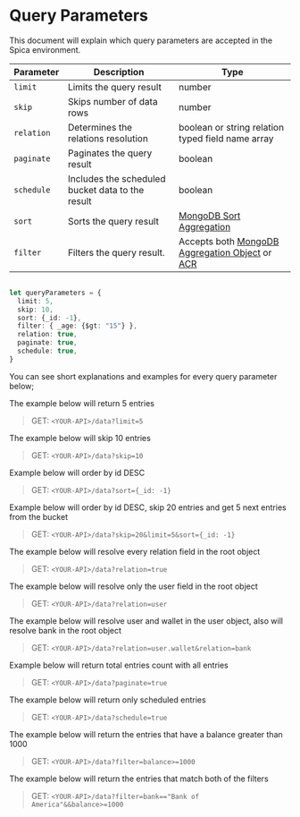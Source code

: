 # Query Parameters

This document will explain which query parameters are accepted in the Spica environment.

| Parameter  | Description                                      | Type                                                                                                                                                                                     |
| ---------- | ------------------------------------------------ | ---------------------------------------------------------------------------------------------------------------------------------------------------------------------------------------- |
| `limit`    | Limits the query result                          | number                                                                                                                                                                                   |
| `skip`     | Skips number of data rows                        | number                                                                                                                                                                                   |
| `relation` | Determines the relations resolution              | boolean or string relation typed field name array                                                                                                                                        |
| `paginate` | Paginates the query result                       | boolean                                                                                                                                                                                  |
| `schedule` | Includes the scheduled bucket data to the result | boolean                                                                                                                                                                                  |
| `sort`     | Sorts the query result                           | [MongoDB Sort Aggregation](https://docs.mongodb.com/manual/reference/operator/update/sort/)                                                                                              |
| `filter`   | Filters the query result.                        | Accepts both [MongoDB Aggregation Object](https://docs.mongodb.com/manual/reference/operator/aggregation/match/) or [ACR](access-control-rules.md) |

```typescript

let queryParameters = {
  limit: 5, 
  skip: 10, 
  sort: {_id: -1}, 
  filter: { _age: {$gt: "15"} }, 
  relation: true, 
  paginate: true, 
  schedule: true, 
}

```


You can see short explanations and examples for every query parameter below;

The example below will return 5 entries
> GET: `<YOUR-API>/data?limit=5`

The example below  will skip 10 entries
> GET: `<YOUR-API>/data?skip=10` 

Example below  will order by id DESC
> GET: `<YOUR-API>/data?sort={_id: -1}`

Example below  will order by id DESC, skip 20 entries and get 5 next entries from the bucket
> GET: `<YOUR-API>/data?skip=20&limit=5&sort={_id: -1}`

The example below  will resolve every relation field in the root object
> GET: `<YOUR-API>/data?relation=true`

The example below  will resolve only the user field in the root object
> GET: `<YOUR-API>/data?relation=user`

The example below  will resolve user and wallet in the user object, also will resolve bank in the root object
> GET: `<YOUR-API>/data?relation=user.wallet&relation=bank`

Example below  will return total entries count with all entries
> GET: `<YOUR-API>/data?paginate=true`

The example below  will return only scheduled entries
> GET: `<YOUR-API>/data?schedule=true`

The example below will return the entries that have a balance greater than 1000
> GET: `<YOUR-API>/data?filter=balance>=1000`

The example below will return the entries that match both of the filters
> GET: `<YOUR-API>/data?filter=bank=="Bank of America"&&balance>=1000`
